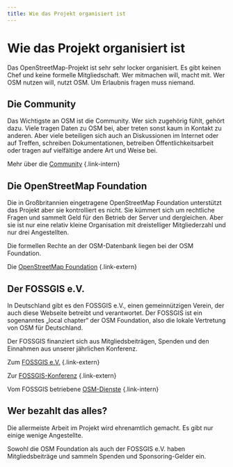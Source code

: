 ```yaml
---
title: Wie das Projekt organisiert ist
---
```


# Wie das Projekt organisiert ist

Das OpenStreetMap-Projekt ist sehr sehr locker organisiert. Es gibt keinen
Chef und keine formelle Mitgliedschaft. Wer mitmachen will, macht mit. Wer
OSM nutzen will, nutzt OSM. Um Erlaubnis fragen muss niemand.

## Die Community

Das Wichtigste an OSM ist die Community. Wer sich zugehörig fühlt, gehört
dazu. Viele tragen Daten zu OSM bei, aber treten sonst kaum in Kontakt zu
anderen. Aber viele beteiligen sich auch an Diskussionen im Internet oder
auf Treffen, schreiben Dokumentationen, betreiben Öffentlichkeitsarbeit oder
tragen auf vielfältige andere Art und Weise bei.

Mehr über die [Community](/community/)
{.link-intern}

## Die OpenStreetMap Foundation

Die in Großbritannien eingetragene OpenStreetMap Foundation unterstützt das
Projekt aber sie kontrolliert es nicht. Sie kümmert sich um rechtliche Fragen
und sammelt Geld für den Betrieb der Server und dergleichen. Aber sie ist nur
eine relativ kleine Organisation mit dreistelliger Mitgliederzahl und nur drei
Angestellten.

Die formellen Rechte an der OSM-Datenbank liegen bei der OSM Foundation.

Die [OpenStreetMap Foundation](https://osmfoundation.org/)
{.link-extern}

## Der FOSSGIS e.V.

In Deutschland gibt es den FOSSGIS e.V., einen gemeinnützigen Verein, der auch
diese Webseite betreibt und verantwortet. Der FOSSGIS ist ein sogenanntes
„local chapter“ der OSM Foundation, also die lokale Vertretung von OSM für
Deutschland.

Der FOSSGIS finanziert sich aus Mitgliedsbeiträgen, Spenden und den Einnahmen
aus unserer jährlichen Konferenz.

Zum [FOSSGIS e.V.](https://www.fossgis.de/)
{.link-extern}

Zur [FOSSGIS-Konferenz](https://fossgis-konferenz.de/)
{.link-extern}

Vom FOSSGIS betriebene [OSM-Dienste](/nutzen/dienste-osm-de/)
{.link-intern}

## Wer bezahlt das alles?

Die allermeiste Arbeit im Projekt wird ehrenamtlich gemacht. Es gibt nur einige
wenige Angestellte.

Sowohl die OSM Foundation als auch der FOSSGIS e.V. haben Mitgliedsbeiträge
und sammeln Spenden und Sponsoring-Gelder ein.


